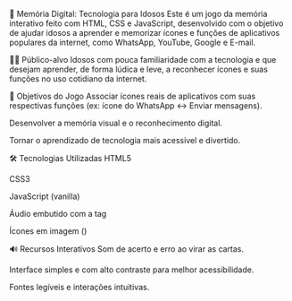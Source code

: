 🧠   Memória Digital: Tecnologia para Idosos
Este é um jogo da memória interativo feito com HTML, CSS e JavaScript, desenvolvido com o objetivo de ajudar idosos a aprender e memorizar ícones e funções de aplicativos populares da internet, como WhatsApp, YouTube, Google e E-mail.

👵👴 Público-alvo
Idosos com pouca familiaridade com a tecnologia e que desejam aprender, de forma lúdica e leve, a reconhecer ícones e suas funções no uso cotidiano da internet.

🎯 Objetivos do Jogo
Associar ícones reais de aplicativos com suas respectivas funções (ex: ícone do WhatsApp ↔ Enviar mensagens).

Desenvolver a memória visual e o reconhecimento digital.

Tornar o aprendizado de tecnologia mais acessível e divertido.

🛠️ Tecnologias Utilizadas
HTML5

CSS3

JavaScript (vanilla)

Áudio embutido com a tag <audio>

Ícones em imagem (<img>)

🔊 Recursos Interativos
Som de acerto e erro ao virar as cartas.

Interface simples e com alto contraste para melhor acessibilidade.

Fontes legíveis e interações intuitivas.


